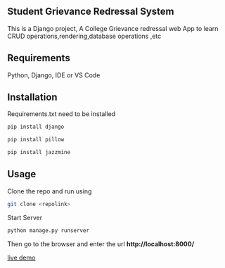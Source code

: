 ## Student Grievance Redressal System 

This is a Django project, A College Grievance redressal web App to learn CRUD operations,rendering,database operations ,etc

## Requirements
 Python, Django, IDE or VS Code
 

## Installation

 Requirements.txt need to be installed

```bash
pip install django
```
```bash
pip install pillow
```

```bash
pip install jazzmine
```


## Usage

Clone the repo and run using
```bash
git clone <repolink>
```
Start Server
```bash
python manage.py runserver
```

Then go to the browser and enter the url **http://localhost:8000/**

<a href="https://athulskrishnan6.pythonanywhere.com" >live demo </a>
